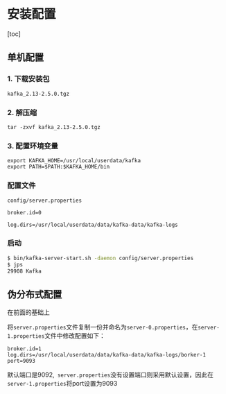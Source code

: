 # 安装配置

[toc]

## 单机配置

### 1. 下载安装包

`kafka_2.13-2.5.0.tgz`

### 2. 解压缩

`tar -zxvf kafka_2.13-2.5.0.tgz`

### 3. 配置环境变量

```profile
export KAFKA_HOME=/usr/local/userdata/kafka
export PATH=$PATH:$KAFKA_HOME/bin

```

### 配置文件

`config/server.properties`

```properties
broker.id=0

log.dirs=/usr/local/userdata/data/kafka-data/kafka-logs

```

### 启动

```bash
$ bin/kafka-server-start.sh -daemon config/server.properties
$ jps
29908 Kafka

```

## 伪分布式配置

在前面的基础上

将`server.properties`文件复制一份并命名为`server-0.properties`，在`server-1.properties`文件中修改配置如下：

```properties
broker.id=1
log.dirs=/usr/local/userdata/data/kafka-data/kafka-logs/borker-1
port=9093
```

默认端口是9092,` server.properties`没有设置端口则采用默认设置，因此在`server-1.properties`将port设置为9093

